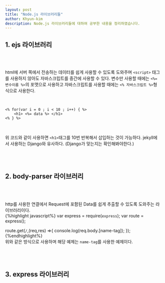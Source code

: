 ```yaml
---
layout: post
title: "Node.js 라이브러리들"
author: Khyun-kim
description: Node.js 라이브러리들에 대하여 공부한 내용을 정리하였습니다.
---
```


## 1. ejs 라이브러리
<br><br>

html에 서버 쪽에서 전송하는 데이터를 쉽게 사용할 수 있도록 도와주며 `<script>` 태그를 사용하지 않아도 자바스크립트를 중간에 사용할 수 있다.
변수만 사용할 때에는 `<%= 변수이름 %>`의 포맷으로 사용하고 자바스크립트를 사용할 때에는 `<% 자바스크립트 %>`형식으로 사용한다.

<br>

```
<% for(var i = 0 ; i < 10 ; i++) { %>
    <h1> <%= data %> </h1>
<% } %>
```
<br>

위 코드와 같이 사용하면 `<h1>`태그를 10번 반복해서 삽입하는 것이 가능하다. jekyll에서 사용하는 Django와 유사하다. (Django가 맞는지는 확인해봐야한다.)
<br><br><br><br>

## 2. body-parser 라이브러리
<br><br>

http를 사용한 연결에서 Request에 포함된 Data를 쉽게 추출할 수 있도록 도와주는 라이브러리이다.
<br>
{%highlight javascript%}
var express = require(`express`);
var route = express();

route.get(`/`,(req,res) =>{
    console.log(req.body.[name-tag]);
});
{%endhighlight%}
<br>
위와 같은 방식으로 사용하며 해당 예제는 `name-tag`를 사용한 예제이다.
<br><br><br><br>

## 3. express 라이브러리
